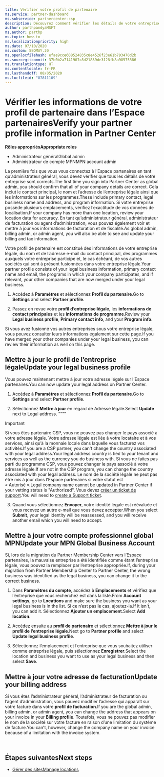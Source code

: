 ```yaml
---
title: Vérifier votre profil de partenaire
ms.service: partner-dashboard
ms.subservice: partnercenter-csp
description: Découvrez comment vérifier les détails de votre entreprise comme le contact principal, l’adresse et les informations sur les programmes. Vous pouvez aussi mettre à jour votre adresse légale et votre adresse de facturation.
author: parthpandyaMSFT
ms.author: parthp
ms.topic: how-to
ms.localizationpriority: high
ms.date: 07/10/2020
ms.custom: SEOMAY.20
ms.openlocfilehash: efae9cce608524835c8e4526f23e61b793470d2b
ms.sourcegitcommit: 37b0b2a7141907c8d21839de3128fb8a98575886
ms.translationtype: HT
ms.contentlocale: fr-FR
ms.lasthandoff: 08/05/2020
ms.locfileid: "87811109"
---
```

# <a name="verify-your-partner-profile-information-in-partner-center"></a><span data-ttu-id="90c97-104">Vérifier les informations de votre profil de partenaire dans l’Espace partenaires</span><span class="sxs-lookup"><span data-stu-id="90c97-104">Verify your partner profile information in Partner Center</span></span>

<span data-ttu-id="90c97-105">**Rôles appropriés**</span><span class="sxs-lookup"><span data-stu-id="90c97-105">**Appropriate roles**</span></span>

- <span data-ttu-id="90c97-106">Administrateur général</span><span class="sxs-lookup"><span data-stu-id="90c97-106">Global admin</span></span>
- <span data-ttu-id="90c97-107">Administrateur de compte MPN</span><span class="sxs-lookup"><span data-stu-id="90c97-107">MPN account admin</span></span>

<span data-ttu-id="90c97-108">La première fois que vous vous connectez à l’Espace partenaires en tant qu’administrateur général, vous devez vérifier que tous les détails de votre entreprise sont corrects.</span><span class="sxs-lookup"><span data-stu-id="90c97-108">The first time you sign into Partner Center as global admin, you should confirm that all of your company details are correct.</span></span> <span data-ttu-id="90c97-109">Cela inclut le contact principal, le nom et l’adresse de l’entreprise légale ainsi que les informations sur les programmes.</span><span class="sxs-lookup"><span data-stu-id="90c97-109">These include primary contact, legal business name and address, and program information.</span></span> <span data-ttu-id="90c97-110">Si votre entreprise possède plusieurs emplacements, vérifiez l’exactitude de vos données de localisation.</span><span class="sxs-lookup"><span data-stu-id="90c97-110">If your company has more than one location, review your location data for accuracy.</span></span> <span data-ttu-id="90c97-111">En tant qu’administrateur général, administrateur de facturation ou agent d’administration, vous pouvez également voir et mettre à jour vos informations de facturation et de fiscalité.</span><span class="sxs-lookup"><span data-stu-id="90c97-111">As global admin, billing admin, or admin agent, you will also be able to see and update your billing and tax information.</span></span>

<span data-ttu-id="90c97-112">Votre profil de partenaire est constitué des informations de votre entreprise légale, du nom et de l’adresse e-mail du contact principal, des programmes auxquels votre entreprise participe et, le cas échéant, de vos autres sociétés qui sont à présent fusionnées dans votre entreprise légale.</span><span class="sxs-lookup"><span data-stu-id="90c97-112">Your partner profile consists of your legal business information, primary contact name and email, the programs in which your company participates, and if relevant, your other companies that are now merged under your legal business.</span></span>

1. <span data-ttu-id="90c97-113">Accédez à **Paramètres** et sélectionnez **Profil du partenaire**.</span><span class="sxs-lookup"><span data-stu-id="90c97-113">Go to **Settings** and select **Partner profile**.</span></span>

2. <span data-ttu-id="90c97-114">Passez en revue votre **profil d’entreprise légale**, les **informations de contact principales** et les **informations de programme**.</span><span class="sxs-lookup"><span data-stu-id="90c97-114">Review your **Legal business profile**, **Primary contact info**, and your **Program info**.</span></span>

<span data-ttu-id="90c97-115">Si vous avez fusionné vos autres entreprises sous votre entreprise légale, vous pouvez consulter leurs informations également sur cette page.</span><span class="sxs-lookup"><span data-stu-id="90c97-115">If you have merged your other companies under your legal business, you can review their information as well on this page.</span></span>

## <a name="update-your-legal-business-profile"></a><span data-ttu-id="90c97-116">Mettre à jour le profil de l’entreprise légale</span><span class="sxs-lookup"><span data-stu-id="90c97-116">Update your legal business profile</span></span>

<span data-ttu-id="90c97-117">Vous pouvez maintenant mettre à jour votre adresse légale sur l’Espace partenaires.</span><span class="sxs-lookup"><span data-stu-id="90c97-117">You can now update your legal address on Partner Center.</span></span>

1. <span data-ttu-id="90c97-118">Accédez à **Paramètres** et sélectionnez **Profil du partenaire**.</span><span class="sxs-lookup"><span data-stu-id="90c97-118">Go to **Settings** and select **Partner profile**.</span></span> 

2. <span data-ttu-id="90c97-119">Sélectionnez **Mettre à jour** en regard de Adresse légale.</span><span class="sxs-lookup"><span data-stu-id="90c97-119">Select **Update** next to Legal address.</span></span> <span data-ttu-id="90c97-120">""</span><span class="sxs-lookup"><span data-stu-id="90c97-120">""</span></span>

>[!Important]
><span data-ttu-id="90c97-121">Si vous êtes partenaire CSP, vous ne pouvez pas changer le pays associé à votre adresse légale. Votre adresse légale est liée à votre locataire et à vos services, ainsi qu’à la monnaie locale dans laquelle vous facturez vos activités.</span><span class="sxs-lookup"><span data-stu-id="90c97-121">If you are a CSP partner, you can't change the country associated with your legal address.Your legal address country is tied to your tenant and services as well as the currency you do business with.</span></span> <span data-ttu-id="90c97-122">Si vous ne faites pas parti du programme CSP, vous pouvez changer le pays associé à votre adresse légale.</span><span class="sxs-lookup"><span data-stu-id="90c97-122">If are not in the CSP program, you can change the country associated with your legal address.</span></span> <span data-ttu-id="90c97-123">Le nom de la société légale ne peut pas être mis à jour dans l’Espace partenaires si votre statut est « Autorisé ».</span><span class="sxs-lookup"><span data-stu-id="90c97-123">Legal company name cannot be updated in Partner Center if your vetting status is "Authorized".</span></span> <span data-ttu-id="90c97-124">Vous devez [créer un ticket de support](https://partner.microsoft.com/dashboard/support/csp/servicerequests/create?stage=2&topicid=eb74583c-61b3-2124-bffc-00920e0ae772).</span><span class="sxs-lookup"><span data-stu-id="90c97-124">You will need to [create a Support ticket](https://partner.microsoft.com/dashboard/support/csp/servicerequests/create?stage=2&topicid=eb74583c-61b3-2124-bffc-00920e0ae772).</span></span>

3. <span data-ttu-id="90c97-125">Quand vous sélectionnez **Envoyer**, votre identité légale est réévaluée et vous recevez un autre e-mail que vous devez accepter.</span><span class="sxs-lookup"><span data-stu-id="90c97-125">When you select **Submit**, your legal identity will be reassessed, and you will receive another email which you will need to accept.</span></span>

## <a name="update-your-mpn-global-business-account"></a><span data-ttu-id="90c97-126">Mettre à jour votre compte professionnel global MPN</span><span class="sxs-lookup"><span data-stu-id="90c97-126">Update your MPN Global Business Account</span></span>

<span data-ttu-id="90c97-127">Si, lors de la migration du Partner Membership Center vers l’Espace partenaires, la mauvaise entreprise a été identifiée comme étant l’entreprise légale, vous pouvez la remplacer par l’entreprise appropriée.</span><span class="sxs-lookup"><span data-stu-id="90c97-127">If, during your migration from Partner Membership Center to Partner Center, the wrong business was identified as the legal business, you can change it to the correct business.</span></span>

1. <span data-ttu-id="90c97-128">Dans **Paramètres du compte**, accédez à **Emplacements** et vérifiez que l’entreprise que vous recherchez est dans la liste.</span><span class="sxs-lookup"><span data-stu-id="90c97-128">From **Account settings**, go to **Locations** and make sure the business you want as your legal business is in the list.</span></span> <span data-ttu-id="90c97-129">Si ce n’est pas le cas, ajoutez-la.</span><span class="sxs-lookup"><span data-stu-id="90c97-129">If it isn't, you can add it.</span></span> <span data-ttu-id="90c97-130">Sélectionnez **Ajouter un emplacement**.</span><span class="sxs-lookup"><span data-stu-id="90c97-130">Select **Add location**.</span></span>

2. <span data-ttu-id="90c97-131">Accédez ensuite au **profil de partenaire** et sélectionnez **Mettre à jour le profil de l’entreprise légale**.</span><span class="sxs-lookup"><span data-stu-id="90c97-131">Next go to **Partner profile** and select **Update legal business profile**.</span></span>

3. <span data-ttu-id="90c97-132">Sélectionnez l’emplacement et l’entreprise que vous souhaitez utiliser comme entreprise légale, puis sélectionnez **Enregistrer**.</span><span class="sxs-lookup"><span data-stu-id="90c97-132">Select the location and business you want to use as your legal business and then select **Save**.</span></span>

## <a name="update-your-billing-address"></a><span data-ttu-id="90c97-133">Mettre à jour votre adresse de facturation</span><span class="sxs-lookup"><span data-stu-id="90c97-133">Update your billing address</span></span>

<span data-ttu-id="90c97-134">Si vous êtes l’administrateur général, l’administrateur de facturation ou l’agent d’administration, vous pouvez modifier l’adresse qui apparaît sur votre facture dans votre **profil de facturation**.</span><span class="sxs-lookup"><span data-stu-id="90c97-134">If you are the global admin, billing admin, or admin agent, you can change the address that appears on your invoice in your **Billing profile**.</span></span> <span data-ttu-id="90c97-135">Toutefois, vous ne pouvez pas modifier le nom de la société sur votre facture en raison d’une limitation du système de facture.</span><span class="sxs-lookup"><span data-stu-id="90c97-135">You can't, however, change the company name on your invoice because of a limitation with the invoice system.</span></span>

 
## <a name="next-steps"></a><span data-ttu-id="90c97-136">Étapes suivantes</span><span class="sxs-lookup"><span data-stu-id="90c97-136">Next steps</span></span>

- [<span data-ttu-id="90c97-137">Gérer des sites</span><span class="sxs-lookup"><span data-stu-id="90c97-137">Manage locations</span></span>](manage-locations.md)

